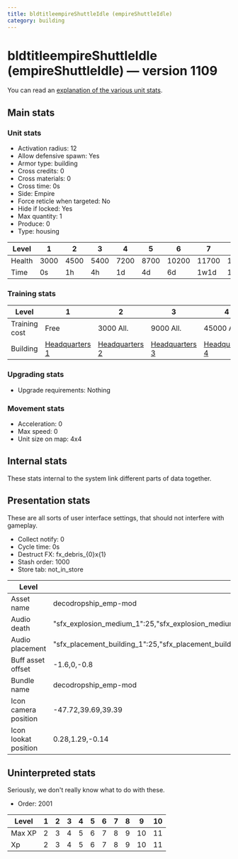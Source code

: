 ```yaml
---
title: bldtitleempireShuttleIdle (empireShuttleIdle)
category: building
---
```


# bldtitleempireShuttleIdle (empireShuttleIdle) — version 1109

You can read an [explanation  of the various unit stats](unitexplained.md).

## Main stats

### Unit stats

  * Activation radius: 12
  * Allow defensive spawn: Yes
  * Armor type: building
  * Cross credits: 0
  * Cross materials: 0
  * Cross time: 0s
  * Side: Empire
  * Force reticle when targeted: No
  * Hide if locked: Yes
  * Max quantity: 1
  * Produce: 0
  * Type: housing

|Level |1   |2   |3   |4   |5   |6    |7    |8    |9    |10   |
|------|----|----|----|----|----|-----|-----|-----|-----|-----|
|Health|3000|4500|5400|7200|8700|10200|11700|13200|14700|16200|
|Time  |0s  |1h  |4h  |1d  |4d  |6d   |1w1d |1w3d |1w5d |2w   |


### Training stats

|Level        |1                              |2                              |3                              |4                              |5                              |6                              |7                              |8                              |9                              |10                              |
|-------------|-------------------------------|-------------------------------|-------------------------------|-------------------------------|-------------------------------|-------------------------------|-------------------------------|-------------------------------|-------------------------------|--------------------------------|
|Training cost|Free                           |3000 All.                      |9000 All.                      |45000 All.                     |135000 All.                    |275000 All.                    |750000 All.                    |900000 All.                    |1350000 All.                   |3600000 All.                    |
|Building     |[Headquarters 1](empireHQ.html)|[Headquarters 2](empireHQ.html)|[Headquarters 3](empireHQ.html)|[Headquarters 4](empireHQ.html)|[Headquarters 5](empireHQ.html)|[Headquarters 6](empireHQ.html)|[Headquarters 7](empireHQ.html)|[Headquarters 8](empireHQ.html)|[Headquarters 9](empireHQ.html)|[Headquarters 10](empireHQ.html)|


### Upgrading stats

  * Upgrade requirements: Nothing

### Movement stats

  * Acceleration: 0
  * Max speed: 0
  * Unit size on map: 4x4

## Internal stats

These stats internal to the system link different parts of data together.


## Presentation stats

These are all sorts of user interface settings, that should not interfere with gameplay.

  * Collect notify: 0
  * Cycle time: 0s
  * Destruct FX: fx_debris_{0}x{1}
  * Stash order: 1000
  * Store tab: not_in_store

|Level               |1                                                                                                                      |2                                                                                                                      |3                                                                                                                      |4                                                                                                                      |5                                                                                                                      |6                                                                                                                      |7                                                                                                                      |8                                                                                                                      |9                                                                                                                      |10                                                                                                                     |
|--------------------|-----------------------------------------------------------------------------------------------------------------------|-----------------------------------------------------------------------------------------------------------------------|-----------------------------------------------------------------------------------------------------------------------|-----------------------------------------------------------------------------------------------------------------------|-----------------------------------------------------------------------------------------------------------------------|-----------------------------------------------------------------------------------------------------------------------|-----------------------------------------------------------------------------------------------------------------------|-----------------------------------------------------------------------------------------------------------------------|-----------------------------------------------------------------------------------------------------------------------|-----------------------------------------------------------------------------------------------------------------------|
|Asset name          |decodropship_emp-mod                                                                                                   |decodropship_emp-mod                                                                                                   |decodropship_emp-mod                                                                                                   |decosentinelclass_emp-mod                                                                                              |decogozanticruiser_emp-mod                                                                                             |decogozanticruiser_emp-mod                                                                                             |decogozanticruiser_emp-mod                                                                                             |decogozanticruiser_emp-mod                                                                                             |decosentinelclass_emp-mod                                                                                              |decosentinelclass_emp-mod                                                                                              |
|Audio death         |"sfx_explosion_medium_1":25,"sfx_explosion_medium_2":25,"sfx_explosion_medium_3":25,"sfx_explosion_medium_4":63        |"sfx_explosion_medium_1":25,"sfx_explosion_medium_2":25,"sfx_explosion_medium_3":25,"sfx_explosion_medium_4":64        |"sfx_explosion_medium_1":25,"sfx_explosion_medium_2":25,"sfx_explosion_medium_3":25,"sfx_explosion_medium_4":65        |"sfx_explosion_medium_1":25,"sfx_explosion_medium_2":25,"sfx_explosion_medium_3":25,"sfx_explosion_medium_4":66        |"sfx_explosion_medium_1":25,"sfx_explosion_medium_2":25,"sfx_explosion_medium_3":25,"sfx_explosion_medium_4":67        |"sfx_explosion_medium_1":25,"sfx_explosion_medium_2":25,"sfx_explosion_medium_3":25,"sfx_explosion_medium_4":68        |"sfx_explosion_medium_1":25,"sfx_explosion_medium_2":25,"sfx_explosion_medium_3":25,"sfx_explosion_medium_4":69        |"sfx_explosion_medium_1":25,"sfx_explosion_medium_2":25,"sfx_explosion_medium_3":25,"sfx_explosion_medium_4":70        |"sfx_explosion_medium_1":25,"sfx_explosion_medium_2":25,"sfx_explosion_medium_3":25,"sfx_explosion_medium_4":71        |"sfx_explosion_medium_1":25,"sfx_explosion_medium_2":25,"sfx_explosion_medium_3":25,"sfx_explosion_medium_4":72        |
|Audio placement     |"sfx_placement_building_1":25,"sfx_placement_building_2":25,"sfx_placement_building_3":25,"sfx_placement_building_4":53|"sfx_placement_building_1":25,"sfx_placement_building_2":25,"sfx_placement_building_3":25,"sfx_placement_building_4":54|"sfx_placement_building_1":25,"sfx_placement_building_2":25,"sfx_placement_building_3":25,"sfx_placement_building_4":55|"sfx_placement_building_1":25,"sfx_placement_building_2":25,"sfx_placement_building_3":25,"sfx_placement_building_4":56|"sfx_placement_building_1":25,"sfx_placement_building_2":25,"sfx_placement_building_3":25,"sfx_placement_building_4":57|"sfx_placement_building_1":25,"sfx_placement_building_2":25,"sfx_placement_building_3":25,"sfx_placement_building_4":58|"sfx_placement_building_1":25,"sfx_placement_building_2":25,"sfx_placement_building_3":25,"sfx_placement_building_4":59|"sfx_placement_building_1":25,"sfx_placement_building_2":25,"sfx_placement_building_3":25,"sfx_placement_building_4":60|"sfx_placement_building_1":25,"sfx_placement_building_2":25,"sfx_placement_building_3":25,"sfx_placement_building_4":61|"sfx_placement_building_1":25,"sfx_placement_building_2":25,"sfx_placement_building_3":25,"sfx_placement_building_4":62|
|Buff asset offset   |-1.6,0,-0.8                                                                                                            |-1.6,0,-0.8                                                                                                            |-1.6,0,-0.8                                                                                                            |-1.4,0.8,-1.4                                                                                                          |-2.8,0,-2.8                                                                                                            |-2.8,0,-2.8                                                                                                            |-2.8,0,-2.8                                                                                                            |-2.8,0,-2.8                                                                                                            |-1.4,0.8,-1.4                                                                                                          |-1.4,0.8,-1.4                                                                                                          |
|Bundle name         |decodropship_emp-mod                                                                                                   |decodropship_emp-mod                                                                                                   |decodropship_emp-mod                                                                                                   |decosentinelclass_emp-mod                                                                                              |decogozanticruiser_emp-mod                                                                                             |decogozanticruiser_emp-mod                                                                                             |decogozanticruiser_emp-mod                                                                                             |decogozanticruiser_emp-mod                                                                                             |decosentinelclass_emp-mod                                                                                              |decosentinelclass_emp-mod                                                                                              |
|Icon camera position|-47.72,39.69,39.39                                                                                                     |-47.72,39.69,39.39                                                                                                     |-47.72,39.69,39.39                                                                                                     |-55.25,46.96,45.45                                                                                                     |-50.51,41.92,41.7                                                                                                      |-50.51,41.92,41.7                                                                                                      |-50.51,41.92,41.7                                                                                                      |-50.51,41.92,41.7                                                                                                      |-55.25,46.96,45.45                                                                                                     |-55.25,46.96,45.45                                                                                                     |
|Icon lookat position|0.28,1.29,-0.14                                                                                                        |0.28,1.29,-0.14                                                                                                        |0.28,1.29,-0.14                                                                                                        |0.8,2.13,-0.73                                                                                                         |0.28,1.29,-0.14                                                                                                        |0.28,1.29,-0.14                                                                                                        |0.28,1.29,-0.14                                                                                                        |0.28,1.29,-0.14                                                                                                        |0.8,2.13,-0.73                                                                                                         |0.8,2.13,-0.73                                                                                                         |


## Uninterpreted stats

Seriously, we don't really know what to do with these.

  * Order: 2001

|Level |1|2|3|4|5|6|7|8|9 |10|
|------|-|-|-|-|-|-|-|-|--|--|
|Max XP|2|3|4|5|6|7|8|9|10|11|
|Xp    |2|3|4|5|6|7|8|9|10|11|


